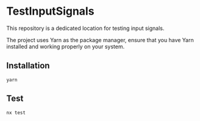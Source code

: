 # TestInputSignals

This repository is a dedicated location for testing input signals.

The project uses Yarn as the package manager, ensure that you have Yarn installed and working properly on your system.

## Installation

`yarn`

## Test
`nx test` 
